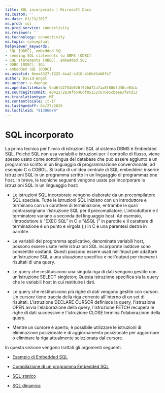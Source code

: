 ```yaml
---
title: SQL incorporato | Microsoft Docs
ms.custom: ''
ms.date: 01/19/2017
ms.prod: sql
ms.prod_service: connectivity
ms.reviewer: ''
ms.technology: connectivity
ms.topic: conceptual
helpviewer_keywords:
- SQL [ODBC], embedded SQL
- sending SQL statements to DBMS [ODBC]
- SQL statements [ODBC], embedded SQL
- ODBC [ODBC], SQL
- embedded SQL [ODBC]
ms.assetid: 8eee3527-f225-4aa2-bd18-a16bd3ab0fb7
author: David-Engel
ms.author: v-daenge
ms.openlocfilehash: 9ad6fd2753d026f026d72a7aa8f68d5d48ce03cb
ms.sourcegitcommit: e042272a38fb646df05152c676e5cbeae3f9cd13
ms.translationtype: MT
ms.contentlocale: it-IT
ms.lasthandoff: 04/27/2020
ms.locfileid: "81306674"
---
```

# <a name="embedded-sql"></a>SQL incorporato
La prima tecnica per l'invio di istruzioni SQL al sistema DBMS è Embedded SQL. Poiché SQL non usa variabili e istruzioni per il controllo di flusso, viene spesso usato come sottolingua del database che può essere aggiunto a un programma scritto in un linguaggio di programmazione convenzionale, ad esempio C o COBOL. Si tratta di un'idea centrale di SQL embedded: inserire istruzioni SQL in un programma scritto in un linguaggio di programmazione host. In breve, le tecniche seguenti vengono usate per incorporare le istruzioni SQL in un linguaggio host:  
  
-   Le istruzioni SQL incorporate vengono elaborate da un precompilatore SQL speciale. Tutte le istruzioni SQL iniziano con un introduttore e terminano con un carattere di terminazione, entrambe le quali contrassegnano l'istruzione SQL per il precompilatore. L'introduttore e il terminatore variano a seconda del linguaggio host. Ad esempio, l'introduttore è "EXEC SQL" in C e "&SQL (" in parotite e il carattere di terminazione è un punto e virgola (;) in C e una parentesi destra in parotite.  
  
-   Le variabili del programma applicativo, denominate variabili host, possono essere usate nelle istruzioni SQL incorporate laddove sono consentite costanti. Questi possono essere usati nell'input per adattare un'istruzione SQL a una situazione specifica e nell'output per ricevere i risultati di una query.  
  
-   Le query che restituiscono una singola riga di dati vengono gestite con un'istruzione SELECT singleton; Questa istruzione specifica sia la query che le variabili host in cui restituire i dati.  
  
-   Le query che restituiscono più righe di dati vengono gestite con cursori. Un cursore tiene traccia della riga corrente all'interno di un set di risultati. L'istruzione DECLARE CURSOR definisce la query, l'istruzione OPEN avvia l'elaborazione della query, l'istruzione FETCH recupera le righe di dati successive e l'istruzione CLOSE termina l'elaborazione della query.  
  
-   Mentre un cursore è aperto, è possibile utilizzare le istruzioni di eliminazione posizionate e di aggiornamento posizionate per aggiornare o eliminare la riga attualmente selezionata dal cursore.  
  
 In questa sezione vengono trattati gli argomenti seguenti.  
  
-   [Esempio di Embedded SQL](../../odbc/reference/embedded-sql-example.md)  
  
-   [Compilazione di un programma Embedded SQL](../../odbc/reference/compiling-an-embedded-sql-program.md)  
  
-   [SQL statico](../../odbc/reference/static-sql.md)  
  
-   [SQL dinamica](../../odbc/reference/dynamic-sql.md)

